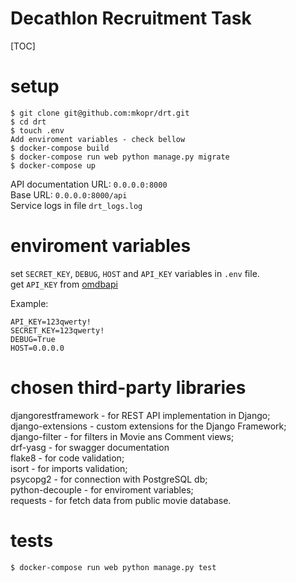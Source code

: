# Decathlon Recruitment Task 

[TOC]

# setup
```
$ git clone git@github.com:mkopr/drt.git
$ cd drt
$ touch .env
Add enviroment variables - check bellow
$ docker-compose build
$ docker-compose run web python manage.py migrate
$ docker-compose up
```
API documentation URL: `0.0.0.0:8000`  
Base URL: `0.0.0.0:8000/api`  
Service logs in file `drt_logs.log`


# enviroment variables
set `SECRET_KEY`, `DEBUG`, `HOST` and `API_KEY` variables in `.env` file.  
get `API_KEY` from [omdbapi](http://www.omdbapi.com/apikey.aspx)
 
Example:
```
API_KEY=123qwerty!
SECRET_KEY=123qwerty!
DEBUG=True
HOST=0.0.0.0
```

# chosen third-party libraries
djangorestframework - for REST API implementation in Django;  
django-extensions - custom extensions for the Django Framework;  
django-filter - for filters in Movie ans Comment views;  
drf-yasg - for swagger documentation  
flake8 - for code validation;  
isort - for imports validation;  
psycopg2 - for connection with PostgreSQL db;  
python-decouple - for enviroment variables;  
requests - for fetch data from public movie database.  

# tests
```
$ docker-compose run web python manage.py test
```